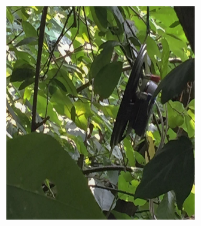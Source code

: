 <img src="https://github.com/mewithoutnara/shuoxintan/blob/500a42c7359e6b5ee754074eb61bc375c6694b2b/photos/files/soundinstallation_simultanhalle.JPG" height="570" width="1024">
